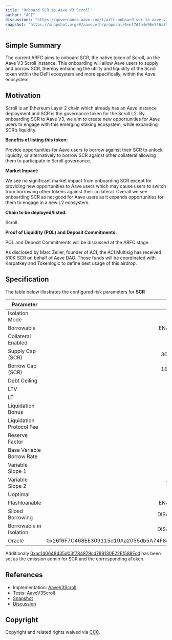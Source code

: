 ```yaml
---
title: "Onboard SCR to Aave V3 Scroll"
author: "ACI"
discussions: "https://governance.aave.com/t/arfc-onboard-scr-to-aave-v3-scroll-instance/19688"
snapshot: "https://snapshot.org/#/aave.eth/proposal/0xef7dfa4e96e5f6a7337648d2dd3882f7b10e969c9564c118a34ce99eccec9383"
---
```


## Simple Summary

The current ARFC aims to onboard SCR, the native token of Scroll, on the Aave V3 Scroll Instance. This onboarding will allow Aave users to supply and borrow SCR, thereby enhancing the utility and liquidity of the Scroll token within the DeFi ecosystem and more specifically, within the Aave ecosystem.

## Motivation

Scroll is an Ethereum Layer 2 chain which already has an Aave instance deployment and SCR is the governance token for the Scroll L2. By onboarding SCR to Aave V3, we aim to create new opportunities for Aave users to engage with this emerging staking ecosystem, while expanding SCR’s liquidity.

**Benefits of listing this token:**

Provide opportunities for Aave users to borrow against their SCR to unlock liquidity, or alternatively to borrow SCR against other collateral allowing them to participate in Scroll governance.

**Market Impact:**

We see no significant market impact from onboarding SCR except for providing new opportunities to Aave users which may cause users to switch from borrowing other tokens against their collateral. Overall we see onboarding SCR as net good for Aave users as it expands opportunities for them to engage in a new L2 ecosystem.

**Chain to be deployed/listed:**

Scroll.

**Proof of Liquidity (POL) and Deposit Commitments:**

POL and Deposit Commitments will be discussed at the ARFC stage.

As disclosed by Marc Zeller, founder of ACI, the ACI Multisig has received 510K SCR on behalf of Aave DAO. Those funds will be coordinated with Karpatkey and Tokenlogic to define best usage of this airdrop.

## Specification

The table below illustrates the configured risk parameters for **SCR**

| Parameter                 |                                      Value |
| ------------------------- | -----------------------------------------: |
| Isolation Mode            |                                      false |
| Borrowable                |                                    ENABLED |
| Collateral Enabled        |                                       true |
| Supply Cap (SCR)          |                                    360,000 |
| Borrow Cap (SCR)          |                                    180,000 |
| Debt Ceiling              |                                      USD 0 |
| LTV                       |                                        0 % |
| LT                        |                                        0 % |
| Liquidation Bonus         |                                        0 % |
| Liquidation Protocol Fee  |                                        0 % |
| Reserve Factor            |                                       20 % |
| Base Variable Borrow Rate |                                        0 % |
| Variable Slope 1          |                                        7 % |
| Variable Slope 2          |                                      300 % |
| Uoptimal                  |                                       45 % |
| Flashloanable             |                                    ENABLED |
| Siloed Borrowing          |                                   DISABLED |
| Borrowable in Isolation   |                                   DISABLED |
| Oracle                    | 0x26f6F7C468EE309115d19Aa2055db5A74F8cE7A5 |

Additionaly [0xac140648435d03f784879cd789130F22Ef588Fcd](https://scrollscan.com/address/0xac140648435d03f784879cd789130F22Ef588Fcd) has been set as the emission admin for SCR and the corresponding aToken.

## References

- Implementation: [AaveV3Scroll](https://github.com/bgd-labs/aave-proposals-v3/blob/main/src/20241203_AaveV3Scroll_OnboardSCRToAaveV3Scroll/AaveV3Scroll_OnboardSCRToAaveV3Scroll_20241203.sol)
- Tests: [AaveV3Scroll](https://github.com/bgd-labs/aave-proposals-v3/blob/main/src/20241203_AaveV3Scroll_OnboardSCRToAaveV3Scroll/AaveV3Scroll_OnboardSCRToAaveV3Scroll_20241203.t.sol)
- [Snapshot](https://snapshot.org/#/aave.eth/proposal/0xef7dfa4e96e5f6a7337648d2dd3882f7b10e969c9564c118a34ce99eccec9383)
- [Discussion](https://governance.aave.com/t/arfc-onboard-scr-to-aave-v3-scroll-instance/19688)

## Copyright

Copyright and related rights waived via [CC0](https://creativecommons.org/publicdomain/zero/1.0/).
